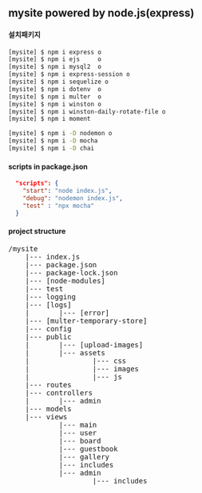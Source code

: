 ## mysite powered by node.js(express)

#### 설치패키지

```bash
[mysite] $ npm i express o
[mysite] $ npm i ejs     o
[mysite] $ npm i mysql2  o
[mysite] $ npm i express-session o
[mysite] $ npm i sequelize o
[mysite] $ npm i dotenv  o
[mysite] $ npm i multer  o
[mysite] $ npm i winston o
[mysite] $ npm i winston-daily-rotate-file o
[mysite] $ npm i moment

[mysite] $ npm i -D nodemon o
[mysite] $ npm i -D mocha
[mysite] $ npm i -D chai

```

#### scripts in package.json

```json
  "scripts": {
    "start": "node index.js",
    "debug": "nodemon index.js",
    "test" : "npx mocha"
  }
```

#### project structure
<pre>
/mysite
    |--- index.js
    |--- package.json
    |--- package-lock.json
    |--- [node-modules]
    |--- test
    |--- logging
    |--- [logs]
    |       |--- [error]
    |--- [multer-temporary-store]
    |--- config
    |--- public
    |       |--- [upload-images]
    |       |--- assets
    |               |--- css
    |               |--- images
    |               |--- js
    |--- routes
    |--- controllers
    |       |--- admin
    |--- models
    |--- views
            |--- main
            |--- user
            |--- board
            |--- guestbook
            |--- gallery
            |--- includes
            |--- admin
                    |--- includes        
</pre>


